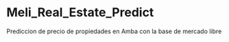 # Meli_Real_Estate_Predict
Prediccion de precio de propiedades en Amba con la base de mercado libre
